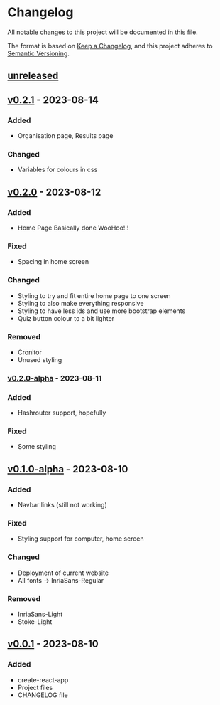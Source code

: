# Changelog

All notable changes to this project will be documented in this file.

The format is based on [Keep a Changelog](https://keepachangelog.com/en/1.0.0/),
and this project adheres to [Semantic Versioning](https://semver.org/spec/v2.0.0.html).

## [unreleased]

## [v0.2.1] - 2023-08-14

### Added
- Organisation page, Results page

### Changed
- Variables for colours in css

## [v0.2.0] - 2023-08-12

### Added
- Home Page Basically done WooHoo!!!

### Fixed
- Spacing in home screen

### Changed
- Styling to try and fit entire home page to one screen
- Styling to also make everything responsive
- Styling to have less ids and use more bootstrap elements
- Quiz button colour to a bit lighter

### Removed
- Cronitor
- Unused styling

### [v0.2.0-alpha] - 2023-08-11

### Added
- Hashrouter support, hopefully

### Fixed
- Some styling

## [v0.1.0-alpha] - 2023-08-10

### Added
- Navbar links (still not working)

### Fixed
- Styling support for computer, home screen

### Changed
- Deployment of current website
- All fonts -> InriaSans-Regular

### Removed
- InriaSans-Light
- Stoke-Light

## [v0.0.1] - 2023-08-10

### Added

- create-react-app
- Project files
- CHANGELOG file

[unreleased]: https://github.com/sst-inc/ark-connections/compare/v0.2.1...HEAD
[v0.2.1]: https://github.com/sst-inc/ark-connections/compare/v0.2.0...v0.2.1
[v0.2.0]: https://github.com/sst-inc/ark-connections/compare/v0.2.0-alpha...v0.2.0
[v0.2.0-alpha]: https://github.com/sst-inc/ark-connections/compare/v0.1.0-alpha...v0.2.0-alpha
[v0.1.0-alpha]: https://github.com/sst-inc/ark-connections/compare/0.0.1...v0.1.0-alpha
[v0.0.1]: https://github.com/sst-inc/ark-connections/releases/tag/0.0.1
